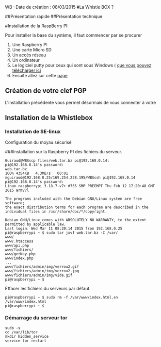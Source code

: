 WB : Date de création :  08/03/2015
#La Whistle BOX ?

##Présentation rapide
##Présentation technique


#Installation de la RaspBerry PI

Pour installer la base du système, il faut commencer par se procurer 

1. Une Raspberry PI
2. Une carte Micro SD
3. Un accès réseau
4. Un ordinateur
5. Le logiciel putty pour ceux qui sont sous Windows ( [que vous pouvez télécharger ici](http://www.chiark.greenend.org.uk/~sgtatham/putty/download.html)
6. Ensuite allez sur cette [page](https://github.com/Guiraud/WB/blob/master/Installation_Raspberry.md)

## Création de votre clef PGP
L'installation précédente vous permet désormais de vous connecter à votre 

## Installation de la Whistlebox
### Installation de SE-linux
Configuration du moyau sécurisé	

###Installation sur la Raspberry PI des fichiers du serveur.

    Guiraud@WB$scp files/web.tar.bz pi@192.168.0.14:
    pi@192.168.0.14's password: 
    web.tar.bz                                                                                                                                                                               100% 4354KB   4.3MB/s   00:01    
    mguiraud@192.168.0.25/169.254.228.195/WB$ssh pi@192.168.0.14
    pi@192.168.0.14's password: 
    Linux raspberrypi 3.18.7-v7+ #755 SMP PREEMPT Thu Feb 12 17:20:48 GMT 2015 armv7l
    
    The programs included with the Debian GNU/Linux system are free software;
    the exact distribution terms for each program are described in the
    individual files in /usr/share/doc/*/copyright.
    
    Debian GNU/Linux comes with ABSOLUTELY NO WARRANTY, to the extent
    permitted by applicable law.
    Last login: Wed Mar 11 08:20:14 2015 from 192.168.0.25
    pi@raspberrypi ~ $ sudo tar jxvf web.tar.bz -C /var/
    www/
    www/.htaccess
    www/api.php
    www/fichiers/
    www/getKey.php
    www/index.php
    ...
    www/fichiers/admin/img/verrou2.gif
    www/fichiers/admin/img/verrou2.jpg
    www/fichiers/admin/img/vide.gif
    pi@raspberrypi ~ $ 

Effacer les fichiers du serveurs par défaut.

    pi@raspberrypi ~ $ sudo rm -f /var/www/index.html.en /var/www/index.html
    pi@raspberrypi ~ $ 

### Démarrage du serveur tor
    sudo -s
    cd /var/lib/tor
    mkdir hidden_service
    service tor restart
